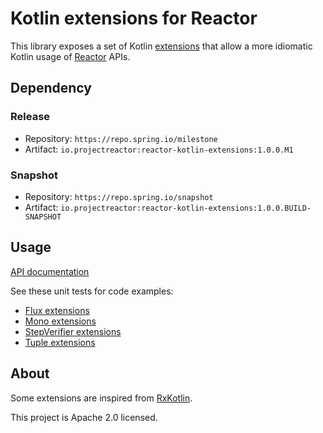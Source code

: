 # Kotlin extensions for Reactor

This library exposes a set of Kotlin [extensions](https://kotlinlang.org/docs/reference/extensions.html)
that allow a more idiomatic Kotlin usage of [Reactor](https://projectreactor.io/) APIs.

## Dependency

### Release

- Repository: `https://repo.spring.io/milestone`
- Artifact: `io.projectreactor:reactor-kotlin-extensions:1.0.0.M1`

### Snapshot

- Repository: `https://repo.spring.io/snapshot`
- Artifact: `io.projectreactor:reactor-kotlin-extensions:1.0.0.BUILD-SNAPSHOT`

## Usage

[API documentation](https://repo.spring.io/snapshot/io/projectreactor/reactor-kotlin-extensions/1.0.0.BUILD-SNAPSHOT/reactor-kotlin-extensions-1.0.0.BUILD-SNAPSHOT-javadoc.jar!/reactor-kotlin-extensions/index.html)

See these unit tests for code examples:
 - [Flux extensions](https://github.com/reactor/reactor-kotlin-extensions/blob/master/src/test/kotlin/reactor/core/publisher/FluxExtensionsTests.kt)
 - [Mono extensions](https://github.com/reactor/reactor-kotlin-extensions/blob/master/src/test/kotlin/reactor/core/publisher/MonoExtensionsTests.kt)
 - [StepVerifier extensions](https://github.com/reactor/reactor-kotlin-extensions/blob/master/src/test/kotlin/reactor/test/StepVerifierExtensionsTests.kt)
 - [Tuple extensions](https://github.com/reactor/reactor-kotlin-extensions/blob/master/src/test/kotlin/reactor/util/function/TupleExtensionsTests.kt)

## About

Some extensions are inspired from [RxKotlin](https://github.com/ReactiveX/RxKotlin).

This project is Apache 2.0 licensed.